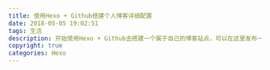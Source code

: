 ```yaml
---
title: 使用Hexo + Github搭建个人博客详细配置
date: 2018-05-05 19:02:51
tags: 生活
description: 开始使用Hexo + Github去搭建一个属于自己的博客站点，可以在这里发布一下自己的想法，一些问题积累，一些发现。
copyright: true
categories: Hexo
---
```



